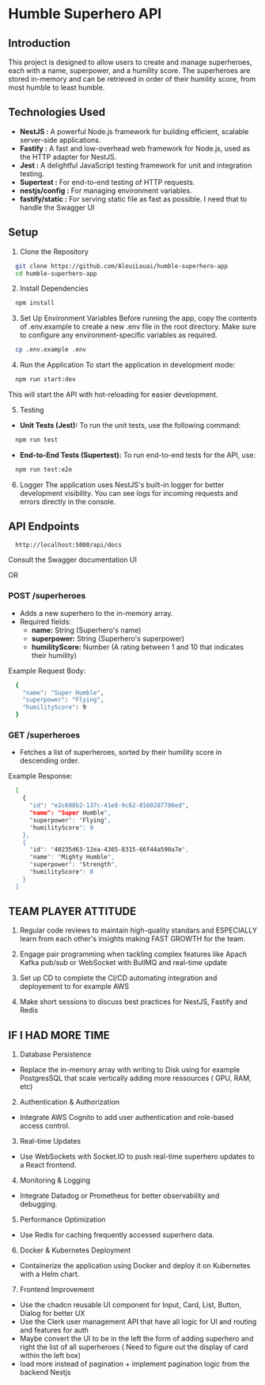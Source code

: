 # Humble Superhero API

## Introduction

This project is designed to allow users to create and manage superheroes, each with a name, superpower, and a humility score. The superheroes are stored in-memory and can be retrieved in order of their humility score, from most humble to least humble.

## Technologies Used

  - <b>NestJS :</b> A powerful Node.js framework for building efficient, scalable server-side applications.
  - <b>Fastify :</b> A fast and low-overhead web framework for Node.js, used as the HTTP adapter for NestJS.
  - <b>Jest :</b> A delightful JavaScript testing framework for unit and integration testing.
  - <b>Supertest :</b> For end-to-end testing of HTTP requests.
  - <b>nestjs/config :</b> For managing environment variables.
  - <b>fastify/static :</b> For serving static file as fast as possible. I need that to handle the Swagger UI

## Setup 

1. Clone the Repository
```bash
  git clone https://github.com/AlouiLouai/humble-superhero-app
  cd humble-superhero-app
```

2. Install Dependencies
```bash
  npm install
```

3. Set Up Environment Variables
Before running the app, copy the contents of .env.example to create a new .env file in the root directory. Make sure to configure any environment-specific variables as required.
```bash
  cp .env.example .env
```

4. Run the Application
To start the application in development mode:
```bash
  npm run start:dev
```
This will start the API with hot-reloading for easier development.

5. Testing
  - <b>Unit Tests (Jest):</b> To run the unit tests, use the following command:
```bash
  npm run test
```
  - <b>End-to-End Tests (Supertest):</b> To run end-to-end tests for the API, use:
```bash
  npm run test:e2e
```

6. Logger
The application uses NestJS's built-in logger for better development visibility. You can see logs for incoming requests and errors directly in the console.

## API Endpoints

```bash 
  http://localhost:5000/api/docs 
```
Consult the Swagger documentation UI

OR 

### POST /superheroes

  - Adds a new superhero to the in-memory array.
  - Required fields:
    - <b>name:</b> String (Superhero's name)
    - <b>superpower:</b> String (Superhero's superpower)
    - <b>humilityScore:</b> Number (A rating between 1 and 10 that indicates their humility)
  
  Example Request Body:
```bash
  {
    "name": "Super Humble",
    "superpower": "Flying",
    "humilityScore": 9
  }
```

### GET /superheroes

  - Fetches a list of superheroes, sorted by their humility score in descending order.

  Example Response:
```bash
  [
    {
      "id": "e2c608b2-137c-41e8-9c62-0160287700ed",
      "name": "Super Humble",
      "superpower": "Flying",
      "humilityScore": 9
    },
    {
      "id": "40235d63-12ea-4365-8315-66f44a590a7e",
      "name": "Mighty Humble",
      "superpower": "Strength",
      "humilityScore": 8
    }
  ]
```

## TEAM PLAYER ATTITUDE 

1. Regular code reviews to maintain high-quality standars and ESPECIALLY learn from each other's insights making FAST GROWTH for the team.

2. Engage pair programming when tackling complex features like Apach Kafka pub/sub or WebSocket with BullMQ and real-time update

3. Set up CD to complete the CI/CD automating integration and deployement to for example AWS

4. Make short sessions to discuss best practices for NestJS, Fastify and Redis

## IF I HAD MORE TIME 

1. Database Persistence
  - Replace the in-memory array with writing to Disk using for example PostgresSQL that scale vertically adding more ressources ( GPU, RAM, etc)

2. Authentication & Authorization
  - Integrate AWS Cognito to add user authentication and role-based access control.

3. Real-time Updates
  - Use WebSockets with Socket.IO to push real-time superhero updates to a React frontend.

4. Monitoring & Logging
  - Integrate Datadog or Prometheus for better observability and debugging.

5. Performance Optimization
  - Use Redis for caching frequently accessed superhero data.

6. Docker & Kubernetes Deployment
  - Containerize the application using Docker and deploy it on Kubernetes with a Helm chart.

7. Frontend Improvement
  - Use the chadcn reusable UI component for Input, Card, List, Button, Dialog for better UX
  - Use the Clerk user management API that have all logic for UI and routing and features for auth
  - Maybe convert the UI to be in the left the form of adding superhero and right the list of all superheroes ( Need to figure out the display of card within the left box)
  - load more instead of pagination + implement pagination logic from the backend Nestjs
